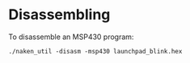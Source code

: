 Disassembling
=============

To disassemble an MSP430 program:

    ./naken_util -disasm -msp430 launchpad_blink.hex

